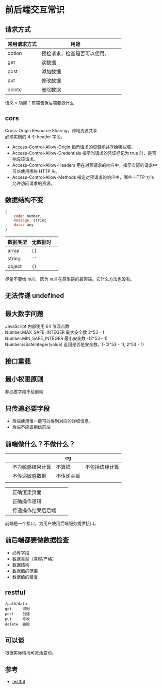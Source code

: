 # 前后端交互常识

## 请求方式

| 常用请求方式 | 用途                         |     |     |
| ------------ | ---------------------------- | --- | --- |
| option       | 预检请求，检查是否可以使用。 |     |     |
| get          | 读数据                       |     |     |
| post         | 添加数据                     |     |     |
| put          | 修改数据                     |     |     |
| delete       | 删除数据                     |     |     |

语义 > 功能：前端告诉后端要做什么

## cors

Cross-Origin Resource Sharing，跨域资源共享  
必须实例的 4 个 header 字段。

- Access-Control-Allow-Origin 指示请求的资源能共享给哪些域。
- Access-Control-Allow-Credentials 指示当请求的凭证标记为 true 时，是否响应该请求。
- Access-Control-Allow-Headers 用在对预请求的响应中，指示实际的请求中可以使用哪些 HTTP 头。
- Access-Control-Allow-Methods 指定对预请求的响应中，哪些 HTTP 方法允许访问请求的资源。

## 数据结构不变

```js
{
    code: number,
    message: string
    data: any
}
```

| 数据类型 | 无数据时 |     |
| -------- | -------- | --- |
| array    | `[]`     |     |
| string   | `''`     |     |
| object   | `{}`     |     |

尽量不要给 null。
因为 null 在原型链的最顶端。它什么方法也没有。

## 无法传递 undefined

## 最大数字问题

JavaScript 内部使用 64 位浮点数  
Number.MAX_SAFE_INTEGER 最大安全数 2^53 - 1  
Number.MIN_SAFE_INTEGER 最小安全数 -(2^53 - 1)  
Number.isSafeInteger(value) 返回是否是安全数。(-(2^53 - 1), 2^53 - 1)

## 接口重载

## 最小权限原则

非必要字段不给前端

## 只传递必要字段

- 后端使用惟一键可以得到对应的详细信息。
- 后端不应该相信前端

## 前端做什么？不做什么？

|     |                  | eg         |                |
| --- | ---------------- | ---------- | -------------- |
|     | 不为敏感结果计算 | 不算钱     | 不包括边缘计算 |
|     | 不传递敏感数据   | 不传递金额 |                |
|     |                  |            |                |

|     |                    |     |     |
| --- | ------------------ | --- | --- |
|     | 正确渲染页面       |     |     |
|     | 正确操作逻辑       |     |     |
|     | 传递操作结果后后端 |     |     |

前端是一个接口，为用户使用后端服务提供接口。

## 前后端都要做数据检查

- 必传字段
- 数据类型（兼容/严格）
- 数据结构
- 数据值的范围
- 数据值的精度

## restful

```
/path/data
get     得到
post    创建
put     修改
delete  删除
```

## 可以谈

根据实际情况可灵活变动。

## 参考

- [restful](https://baike.baidu.com/item/RESTful/4406165?fr=aladdin)

